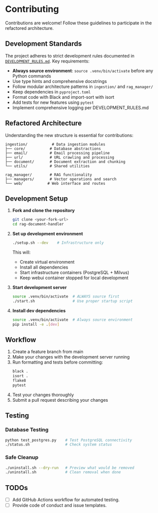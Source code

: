 # Contributing

Contributions are welcome! Follow these guidelines to participate in the refactored architecture.

## Development Standards

The project adheres to strict development rules documented in [`DEVELOPMENT_RULES.md`](../DEVELOPMENT_RULES.md). Key requirements:

- **Always source environment**: `source .venv/bin/activate` before any Python commands
- Use type hints and comprehensive docstrings
- Follow modular architecture patterns in `ingestion/` and `rag_manager/`
- Keep dependencies in `pyproject.toml`
- Format code with Black and import-sort with isort
- Add tests for new features using `pytest`
- Implement comprehensive logging per DEVELOPMENT_RULES.md

## Refactored Architecture

Understanding the new structure is essential for contributions:

```
ingestion/           # Data ingestion modules
├── core/           # Database abstractions
├── email/          # Email processing pipeline  
├── url/            # URL crawling and processing
├── document/       # Document extraction and chunking
└── utils/          # Shared utilities

rag_manager/        # RAG functionality
├── managers/       # Vector operations and search
└── web/           # Web interface and routes
```

## Development Setup

1. **Fork and clone the repository**
   ```bash
   git clone <your-fork-url>
   cd rag-document-handler
   ```

2. **Set up development environment**
   ```bash
   ./setup.sh --dev    # Infrastructure only
   ```
   This will:
   - Create virtual environment
   - Install all dependencies
   - Start infrastructure containers (PostgreSQL + Milvus)
   - Keep webui container stopped for local development

3. **Start development server**
   ```bash
   source .venv/bin/activate  # ALWAYS source first
   ./start.sh                 # Use proper startup script
   ```

4. **Install dev dependencies**
   ```bash
   source .venv/bin/activate  # Always source environment
   pip install -e .[dev]
   ```

## Workflow

1. Create a feature branch from main
2. Make your changes with the development server running
3. Run formatting and tests before committing:
   ```bash
   black .
   isort .
   flake8
   pytest
   ```
4. Test your changes thoroughly
5. Submit a pull request describing your changes

## Testing

### Database Testing
```bash
python test_postgres.py    # Test PostgreSQL connectivity
./status.sh                # Check system status
```

### Safe Cleanup
```bash
./uninstall.sh --dry-run   # Preview what would be removed
./uninstall.sh             # Clean removal when done
```

## TODOs

- [ ] Add GitHub Actions workflow for automated testing.
- [ ] Provide code of conduct and issue templates.
